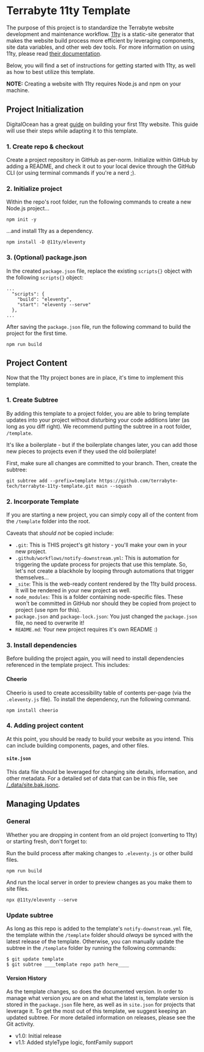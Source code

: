# Terrabyte 11ty Template

The purpose of this project is to standardize the Terrabyte website development and maintenance workflow. [11ty](https://www.11ty.dev/) is a static-site generator that makes the website build process more efficient by leveraging components, site data variables, and other web dev tools. For more information on using 11ty, please read [their documentation](https://www.11ty.dev/docs/).

Below, you will find a set of instructions for getting started with 11ty, as well as how to best utilize this template.

**NOTE:** Creating a website with 11ty requires Node.js and npm on your machine.

## Project Initialization

DigitalOcean has a great [guide](https://www.digitalocean.com/community/tutorials/how-to-create-and-deploy-your-first-eleventy-website#step-2-choosing-a-templating-language) on building your first 11ty website. This guide will use their steps while adapting it to this template.

### 1. Create repo & checkout

Create a project repository in GitHub as per-norm. Initialize within GitHub by adding a README, and check it out to your local device through the GitHub CLI (or using terminal commands if you're a nerd ;).

### 2. Initialize project

Within the repo's root folder, run the following commands to create a new Node.js project...

```
npm init -y
```

...and install 11ty as a dependency.

```
npm install -D @11ty/eleventy
```

### 3. (Optional) package.json

In the created `package.json` file, replace the existing `scripts{}` object with the following `scripts{}` object:

```
...
  "scripts": {
    "build": "eleventy",
    "start": "eleventy --serve"
  },
...
```

After saving the `package.json` file, run the following command to build the project for the first time.

```
npm run build
``` 

## Project Content

Now that the 11ty project bones are in place, it's time to implement this template.

### 1. Create Subtree

By adding this template to a project folder, you are able to bring template updates into your project without disturbing your code additions later (as long as you diff right). We recommend putting the subtree in a root folder, `/template`. 

It's like a boilerplate - but if the boilerplate changes later, you can add those new pieces to projects even if they used the old boilerplate!

First, make sure all changes are committed to your branch. Then, create the subtree:

```
git subtree add --prefix=template https://github.com/terrabyte-tech/terrabyte-11ty-template.git main --squash
```

### 2. Incorporate Template

If you are starting a new project, you can simply copy all of the content from the `/template` folder into the root.

Caveats that _should not_ be copied include:

- `.git`: This is THIS project's git history - you'll make your own in your new project.
- `.github/workflows/notify-downstream.yml`: This is automation for triggering the update process for projects that use this template. So, let's not create a blackhole by looping through automations that trigger themselves...
- `_site`: This is the web-ready content rendered by the 11ty build process. It will be rendered in your new project as well.
- `node_modules`: This is a folder containing node-specific files. These won't be committed in GitHub nor should they be copied from project to project (use npm for this).
- `package.json` and `package-lock.json`: You just changed the `package.json` file, no need to overwrite it!
- `README.md`: Your new project requires it's own README :)

### 3. Install dependencies

Before building the project again, you will need to install dependencies referenced in the template project. This includes:

#### Cheerio

Cheerio is used to create accessibility table of contents per-page (via the `.eleventy.js` file). To install the dependency, run the following command.

```
npm install cheerio
``` 

### 4. Adding project content

At this point, you should be ready to build your website as you intend. This can include building components, pages, and other files. 


#### `site.json`

This data file should be leveraged for changing site details, information, and other metadata. For a detailed set of data that can be in this file, see [/_data/site.bak.jsonc](./_data/site.bak.jsonc).

## Managing Updates

### General

Whether you are dropping in content from an old project (converting to 11ty) or starting fresh, don't forget to:

Run the build process after making changes to `.eleventy.js` or other build files.

```
npm run build
```

And run the local server in order to preview changes as you make them to site files.

```
npx @11ty/eleventy --serve
``` 

### Update subtree

As long as this repo is added to the template's `notify-downstream.yml` file, the template within the `/template` folder should _always_ be synced with the latest release of the template. Otherwise, you can manually update the subtree in the `/template` folder by running the following commands:

```
$ git update template
$ git subtree ____template repo path here____
```

#### Version History

As the template changes, so does the documented version. In order to manage what version you are on and what the latest is, template version is stored in the `package.json` file here, as well as in `site.json` for projects that leverage it. To get the most out of this template, we suggest keeping an updated subtree. For more detailed information on releases, please see the Git activity.

- v1.0: Initial release
- v1.1: Added styleType logic, fontFamily support 
